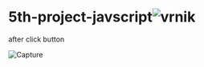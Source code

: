 # 5th-project-javscript![vrnik](https://user-images.githubusercontent.com/123875147/222875503-7da835fe-b738-49b0-a5a8-adb5c0f6f1dc.PNG)




after click button


![Capture](https://user-images.githubusercontent.com/123875147/222875540-39cf8a13-8106-4c27-9c1a-44f090f9490e.PNG)

